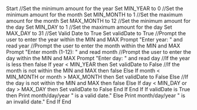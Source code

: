 Start
//Set the minimum amount for the year
Set MIN_YEAR to 0 
//Set the minimum amount for the month
Set MIN_MONTH to 1 
//Set the maximum amount for the month
Set MAX_MONTH to 12 
//Set the minimum amount for the day
Set MIN_DAY to 1 
//Set the maximum amount for the day
Set MAX_DAY to 31 
//Set Valid Date to True
Set validDate to True 
//Prompt the user to enter the year within the MIN and MAX
Prompt "Enter year: " and read year 
//Prompt the user to enter the month within the MIN and MAX
Prompt "Enter month (1-12): " and read month 
//Prompt the user to enter the day within the MIN and MAX
Prompt "Enter day: " and read day 
//If the year is less then false
If year < MIN_YEAR then 
Set validDate to False 
//If the month is not within the MIN and MAX then false
Else If month < MIN_MONTH or month > MAX_MONTH then 
Set validDate to False 
Else 
//If the day is not within the MIN and MAX then false
Else If day < MIN_DAY or day > MAX_DAY then 
Set validDate to False 
End If 
End 
If If validDate is True then 
Print month/day/year " is a valid date." Else 
Print month/day/year " is an invalid date." 
End If 
End
